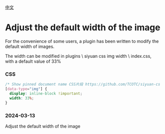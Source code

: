 [中文](https://github.com/pakeh2866/siyuan-css-img-width/blob/main/README.md)


# Adjust the default width of the image

For the convenience of some users, a plugin has been written to modify the default width of images.


The width can be modified in plugins \ siyuan css img width \ index.css, with a default value of 33%

### CSS

```css
/* Show pinned document name CSS片段 https://github.com/TCOTC/siyuan-css-pin-doc-show*/
[data-type="img"] {
  display: inline-block !important;
  width: 33%;
}
```

### 2024-03-13

Adjust the default width of the image
